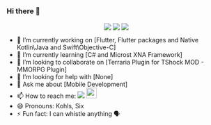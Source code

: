 ### Hi there 👋
<center>
        <td><img align="center" src="https://github-readme-stats.vercel.app/api/top-langs/?username=KohlsAdrian&hide=html&theme=radical&layout=compact"/>
        <td><img align="center" src="https://github-readme-stats.vercel.app/api/wakatime?username=KohlsAdrian&theme=radical"/>
        <td><img align="center" src="https://github-readme-stats.vercel.app/api?username=KohlsAdrian&theme=radical&show_icons=true"/>
</center>  

- 🔭 I’m currently working on [Flutter, Flutter packages and Native Kotlin\Java and Swift\Objective-C]
- 🌱 I’m currently learning [C# and Microst XNA Framework]
- 👯 I’m looking to collaborate on [Terraria Plugin for TShock MOD - MMORPG Plugin]
- 🤔 I’m looking for help with [None]
- 💬 Ask me about [Mobile Development]
- 📫 How to reach me: <a href="http://linkedin.com/in/adriankohls/"><img src="https://github.com/paulrobertlloyd/socialmediaicons/blob/main/linkedin-24x24.png"></img></a> <a href="https://pub.dev/publishers/adriankohls.app/packages"><img src="https://avatars.githubusercontent.com/u/1609975?s=200&v=4" width="24"></img></a> 
- 😄 Pronouns: Kohls, Six
- ⚡ Fun fact: I can whistle anything 🗣
